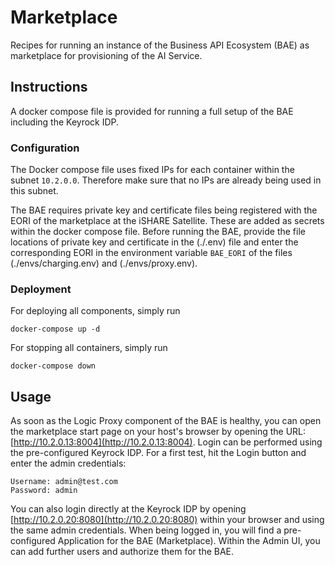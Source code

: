 # Marketplace

Recipes for running an instance of the Business API Ecosystem (BAE) as marketplace for provisioning of the AI Service.


## Instructions

A docker compose file is provided for running a full setup of the BAE including the Keyrock IDP.


### Configuration

The Docker compose file uses fixed IPs for each container within the subnet `10.2.0.0`. Therefore make sure 
that no IPs are already being used in this subnet.

The BAE requires private key and certificate files being registered with the EORI of the marketplace at the 
iSHARE Satellite. These are added as secrets within the docker compose file. 
Before running the BAE, provide the file locations of private key and certificate in 
the (./.env) file and enter the corresponding EORI in the environment variable `BAE_EORI` of the files 
(./envs/charging.env) and (./envs/proxy.env).


### Deployment

For deploying all components, simply run
```shell
docker-compose up -d
```

For stopping all containers, simply run
```shell
docker-compose down
```





## Usage

As soon as the Logic Proxy component of the BAE is healthy, you can open the marketplace start page 
on your host's browser by opening the URL: [http://10.2.0.13:8004](http://10.2.0.13:8004). 
Login can be performed using the pre-configured Keyrock IDP. For a first test, hit the Login button and
enter the admin credentials:
```
Username: admin@test.com
Password: admin
```

You can also login directly at the Keyrock IDP by opening [http://10.2.0.20:8080](http://10.2.0.20:8080) 
within your browser and using the same admin credentials. When being logged in, you will find a pre-configured 
Application for the BAE (Marketplace). Within the Admin UI, you can add further users and authorize them for 
the BAE.

